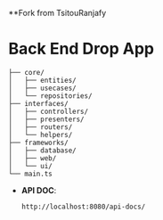 **Fork from TsitouRanjafy

# Back End Drop App 

```
├── core/
│   ├── entities/
│   ├── usecases/
│   └── repositories/
├── interfaces/
│   ├── controllers/
│   ├── presenters/
│   ├── routers/
│   └── helpers/
├── frameworks/
│   ├── database/
│   ├── web/
│   └── ui/
└── main.ts
```

- **API DOC**:
  ```
  http://localhost:8080/api-docs/
  ```
